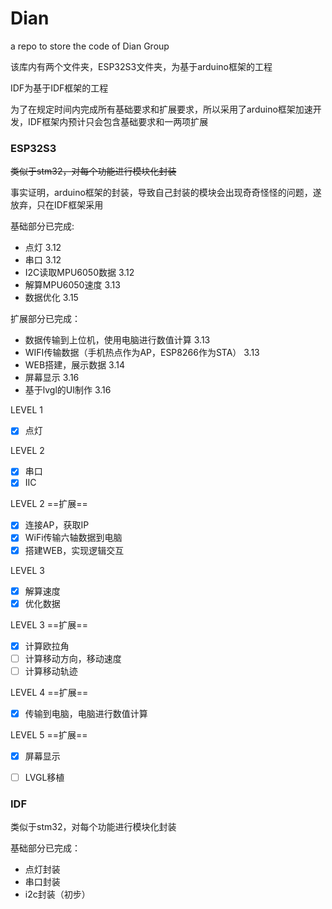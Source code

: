 # Dian

a repo to store the code of Dian Group

该库内有两个文件夹，ESP32S3文件夹，为基于arduino框架的工程

IDF为基于IDF框架的工程

为了在规定时间内完成所有基础要求和扩展要求，所以采用了arduino框架加速开发，IDF框架内预计只会包含基础要求和一两项扩展

### ESP32S3

~~类似于stm32，对每个功能进行模块化封装~~ 

事实证明，arduino框架的封装，导致自己封装的模块会出现奇奇怪怪的问题，遂放弃，只在IDF框架采用

基础部分已完成:

- 点灯 3.12
- 串口 3.12
- I2C读取MPU6050数据 3.12
- 解算MPU6050速度 3.13
- 数据优化 3.15



扩展部分已完成：

- 数据传输到上位机，使用电脑进行数值计算 3.13
- WIFI传输数据（手机热点作为AP，ESP8266作为STA） 3.13
- WEB搭建，展示数据 3.14
- 屏幕显示 3.16
- 基于lvgl的UI制作 3.16



LEVEL 1 

- [x] 点灯

LEVEL 2

- [x] 串口
- [x] IIC

LEVEL 2 ==扩展==

- [x] 连接AP，获取IP
- [x] WiFi传输六轴数据到电脑
- [x] 搭建WEB，实现逻辑交互

LEVEL 3

- [x] 解算速度
- [x] 优化数据

LEVEL 3 ==扩展==

- [x] 计算欧拉角
- [ ] 计算移动方向，移动速度
- [ ] 计算移动轨迹

LEVEL 4 ==扩展==

- [x] 传输到电脑，电脑进行数值计算

LEVEL 5 ==扩展==

- [x] 屏幕显示
- [ ] LVGL移植





### IDF

类似于stm32，对每个功能进行模块化封装

基础部分已完成：

- 点灯封装
- 串口封装
- i2c封装（初步）